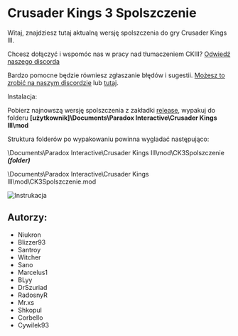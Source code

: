 # Crusader Kings 3 Spolszczenie
Witaj, znajdziesz tutaj aktualną wersję spolszczenia do gry Crusader Kings III. 

Chcesz dołączyć i wspomóc nas w pracy nad tłumaczeniem CKIII? [Odwiedź naszego discorda](https://discord.gg/Qh3HXJKU35)

Bardzo pomocne będzie równiesz zgłaszanie błędów i sugestii. [Możesz to zrobić na naszym discordzie](https://discord.gg/Qh3HXJKU35) lub [tutaj](https://github.com/Niukron/Crusader-Kings-3-Spolszczenie/issues).

Instalacja:

Pobierz najnowszą wersję spolszczenia z zakładki [release](https://github.com/Niukron/Crusader-Kings-3-Spolszczenie/releases), wypakuj do folderu **[użytkownik]\Documents\Paradox Interactive\Crusader Kings III\mod**

Struktura folderów po wypakowaniu powinna wygladać następująco: 

\Documents\Paradox Interactive\Crusader Kings III\mod\CK3Spolszczenie ***(folder)***

\Documents\Paradox Interactive\Crusader Kings III\mod\CK3Spolszczenie.mod


![Instrukacja](https://i.ibb.co/1vFqrtZ/instrukcja.png)

## Autorzy:
- Niukron
- Blizzer93
- Santroy
- Witcher
- Sano
- Marcelus1
- BLyy
- DrSzuriad
- RadosnyR
- Mr.xs
- Shkopul
- Corbello
- Cywilek93

